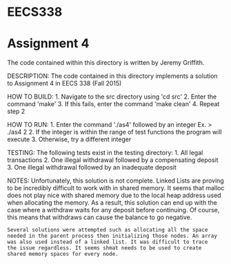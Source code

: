 # EECS338

# Assignment 4
The code contained within this directory is written by Jeremy Griffith.

DESCRIPTION:
	The code contained in this directory implements a solution
	to Assignment 4 in EECS 338 (Fall 2015)

HOW TO BUILD:
	1. Navigate to the src directory using 'cd src'
	2. Enter the command 'make'
	3. If this fails, enter the command 'make clean'
	4. Repeat step 2

HOW TO RUN:
	1. Enter the command './as4' followed by an integer
	   Ex. > ./as4 2
	2. If the integer is within the range of test functions
	   the program will execute
	3. Otherwise, try a different integer

TESTING:
	The following tests exist in the testing directory:
	1. All legal transactions
	2. One illegal withdrawal followed by a compensating deposit
	3. One illegal withdrawal followed by an inadequate deposit

NOTES:
	Unfortunately, this solution is not complete. Linked Lists are
	proving to be incredibly difficult to work with in shared memory.
	It seems that malloc does not play nice with shared memory due
	to the local heap address used when allocating the memory. As a
	result, this solution can end up with the case where a withdraw
	waits for any deposit before continuing. Of course, this means
	that withdraws can cause the balance to go negative.

	Several solutions were attempted such as allocating all the space
	needed in the parent process then initializing those nodes. An array
	was also used instead of a linked list. It was difficult to trace
	the issue regardless. It seems shmat needs to be used to create 
	shared memory spaces for every node.
